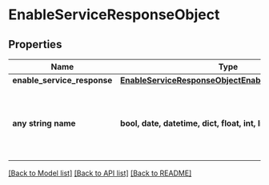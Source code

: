 # EnableServiceResponseObject


## Properties
Name | Type | Description | Notes
------------ | ------------- | ------------- | -------------
**enable_service_response** | [**EnableServiceResponseObjectEnableServiceResponse**](EnableServiceResponseObjectEnableServiceResponse.md) |  | [optional] 
**any string name** | **bool, date, datetime, dict, float, int, list, str, none_type** | any string name can be used but the value must be the correct type | [optional]

[[Back to Model list]](../README.md#documentation-for-models) [[Back to API list]](../README.md#documentation-for-api-endpoints) [[Back to README]](../README.md)


